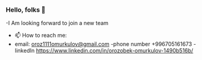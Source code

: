 ### Hello, folks 👋

 -I Am looking forward to join a new team
 - 📫 How to reach me: 
 - email: oroz1111omurkulov@gmail.com
 -phone number +996705161673
 -linkedIn https://www.linkedin.com/in/orozobek-omurkulov-1490b516b/

<!--
**orozobek-omurkulov/orozobek-omurkulov** is a ✨ _special_ ✨ repository because its `README.md` (this file) appears on your GitHub profile.

Here are some ideas to get you started:

- 🔭 I’m currently working on ...
- 🌱 I’m currently learning ...
- 👯 I’m looking to collaborate on ...
- 🤔 I’m looking for help with ...
- 💬 Ask me about ...
- 📫 How to reach me: ...
- 😄 Pronouns: ...
- ⚡ Fun fact: ...
-->
